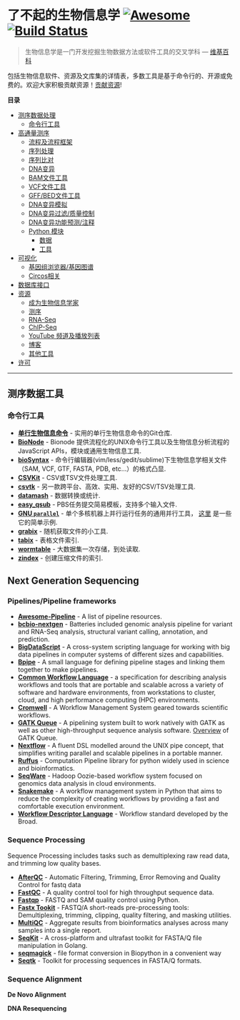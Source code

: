 了不起的生物信息学 [![Awesome](https://cdn.rawgit.com/sindresorhus/awesome/d7305f38d29fed78fa85652e3a63e154dd8e8829/media/badge.svg)](https://github.com/sindresorhus/awesome) [![Build Status](https://travis-ci.org/danielecook/Awesome-Bioinformatics.svg?branch=master)](https://travis-ci.org/danielecook/Awesome-Bioinformatics)
======================

> 生物信息学是一门开发挖掘生物数据方法或软件工具的交叉学科 — [维基百科](https://en.wikipedia.org/wiki/Bioinformatics)

包括生物信息软件、资源及文库集的详情表，多数工具是基于命令行的、开源或免费的。欢迎大家积极贡献资源！[贡献资源](CONTRIBUTING.md)!

**目录**

<!-- START doctoc generated TOC please keep comment here to allow auto update -->
<!-- DON'T EDIT THIS SECTION, INSTEAD RE-RUN doctoc TO UPDATE -->


- [测序数据处理](#data-processing)
  - [命令行工具](#command-line-utilities)
- [高通量测序](#next-generation-sequencing)
  - [流程及流程框架](#pipelinespipeline-frameworks)
  - [序列处理](#sequence-processing)
  - [序列比对](#sequence-alignment)
  - [DNA变异](#variant-calling)
  - [BAM文件工具](#bam-file-utilities)
  - [VCF文件工具](#vcf-file-utilities)
  - [GFF/BED文件工具](#gff-bed-file-utilities)
  - [DNA变异模拟](#variant-simulation)
  - [DNA变异过滤/质量控制](#variant-filtering--quality-control)
  - [DNA变异功能预测/注释](#variant-predictionannotation)
  - [Python 模块](#python-modules)
    - [数据](#data)
    - [工具](#tools)
- [可视化](#visualization)
  - [基因组浏览器/基因图谱](#genome-browsers--gene-diagrams)
  - [Circos相关](#circos-related)
- [数据库接口](#database-access)
- [资源](#resources)
  - [成为生物信息学家](#becoming-a-bioinformatician)
  - [测序](#sequencing)
  - [RNA-Seq](#rna-seq)
  - [ChIP-Seq](#chip-seq)
  - [YouTube 频道及播放列表](#youtube-channels-and-playlists)
  - [博客](#blogs)
  - [其他工具](#miscellaneous)
- [许可](#license)

<!-- END doctoc generated TOC please keep comment here to allow auto update -->

----

## 测序数据工具

### 命令行工具

* __[单行生物信息命令](https://github.com/stephenturner/oneliners)__ - 实用的单行生物信息命令的Git仓库.
* __[BioNode](https://www.bionode.io/)__ - Bionode 提供流程化的UNIX命令行工具以及生物信息分析流程的JavaScript APIs，模块或通用生物信息工具.
* __[bioSyntax](http://www.bioSyntax.org/)__ - 命令行编辑器(vim/less/gedit/sublime)下生物信息学相关文件（SAM, VCF, GTF, FASTA, PDB, etc...）的格式凸显.
* __[CSVKit](https://github.com/wireservice/csvkit)__ - CSV或TSV文件处理工具.
* __[csvtk](https://github.com/shenwei356/csvtk)__ - 另一款跨平台、高效、实用、友好的CSV/TSV处理工具.
* __[datamash](http://www.gnu.org/software/datamash/)__ - 数据转换或统计.
* __[easy_qsub](https://github.com/shenwei356/easy_qsub)__ - PBS任务提交简易模板，支持多个输入文件.
* __[GNU `parallel`](http://www.gnu.org/software/parallel/)__ - 单个多核机器上并行运行任务的通用并行工具， [这里](https://www.biostars.org/p/63816/) 是一些它的简单示例.
* __[grabix](https://github.com/arq5x/grabix)__ - 随机获取文件的小工具.
* __[tabix](https://github.com/samtools/tabix)__ - 表格文件索引.
* __[wormtable](https://github.com/wormtable/wormtable)__ - 大数据集一次存储，到处读取.
* __[zindex](https://github.com/mattgodbolt/zindex)__ - 创建压缩文件的索引.

## Next Generation Sequencing

### Pipelines/Pipeline frameworks

* __[Awesome-Pipeline](https://github.com/pditommaso/awesome-pipeline)__ - A list of pipeline resources.
* __[bcbio-nextgen](https://github.com/chapmanb/bcbio-nextgen)__ - Batteries included genomic analysis pipeline for variant and RNA-Seq analysis, structural variant calling, annotation, and prediction.
* __[BigDataScript](https://pcingola.github.io/BigDataScript/)__ - A cross-system scripting language for working with big data pipelines in computer systems of different sizes and capabilities.
* __[Bpipe](http://docs.bpipe.org)__ - A small language for defining pipeline stages and linking them together to make pipelines.
* __[Common Workflow Language](http://www.commonwl.org/)__ - a specification for describing analysis workflows and tools that are portable and scalable across a variety of software and hardware environments, from workstations to cluster, cloud, and high performance computing (HPC) environments.
* __[Cromwell](https://github.com/broadinstitute/cromwell)__ - A Workflow Management System geared towards scientific workflows. 
* __[GATK Queue](https://gatkforums.broadinstitute.org/gatk/discussion/1288/howto-run-queue-for-the-first-time)__ - A pipelining system built to work natively with GATK as well as other high-throughput sequence analysis software. [Overview](https://web.archive.org/web/20161022074922/https://gatkforums.broadinstitute.org/firecloud/discussion/1306/overview-of-queue) of GATK Queue.
* __[Nextflow](https://www.nextflow.io)__ - A fluent DSL modelled around the UNIX pipe concept, that simplifies writing parallel and scalable pipelines in a portable manner.
* __[Ruffus](http://www.ruffus.org.uk)__ - Computation Pipeline library for python widely used in science and bioinformatics.
* __[SeqWare](https://seqware.github.io/)__ - Hadoop Oozie-based workflow system focused on genomics data analysis in cloud environments.
* __[Snakemake](https://bitbucket.org/snakemake/snakemake/wiki/Home)__ - A workflow management system in Python that aims to reduce the complexity of creating workflows by providing a fast and comfortable execution environment.
* __[Workflow Descriptor Language](https://github.com/broadinstitute/wdl)__ - Workflow standard developed by the Broad.

### Sequence Processing

Sequence Processing includes tasks such as demultiplexing raw read data, and trimming low quality bases.

* __[AfterQC](https://github.com/OpenGene/AfterQC)__ - Automatic Filtering, Trimming, Error Removing and Quality Control for fastq data
* __[FastQC](http://www.bioinformatics.babraham.ac.uk/projects/fastqc/)__ - A quality control tool for high throughput sequence data.
* __[Fastqp](https://github.com/mdshw5/fastqp)__ - FASTQ and SAM quality control using Python.
* __[Fastx Tookit](http://hannonlab.cshl.edu/fastx_toolkit/)__ - FASTQ/A short-reads pre-processing tools: Demultiplexing, trimming, clipping, quality filtering, and masking utilities.
* __[MultiQC](http://multiqc.info/)__ - Aggregate results from bioinformatics analyses across many samples into a single report.
* __[SeqKit](https://github.com/shenwei356/seqkit)__ - A cross-platform and ultrafast toolkit for FASTA/Q file manipulation in Golang.
* __[seqmagick](http://seqmagick.readthedocs.io/en/latest/)__ - file format conversion in Biopython in a convenient way
* __[Seqtk](https://github.com/lh3/seqtk)__ - Toolkit for processing sequences in FASTA/Q formats.


### Sequence Alignment

__De Novo Alignment__

__DNA Resequencing__
